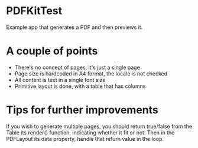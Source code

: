 # PDFKitTest

Example app that generates a PDF and then previews it.

# A couple of points

* There's no concept of pages, it's just a single page
* Page size is hardcoded in A4 format, the locale is not checked
* All content is text in a single font size
* Primitive layout is done, with a table that has columns

# Tips for further improvements

If you wish to generate multiple pages, you should return
true/false from the Table its render() function, indicating
whether it fit or not. Then in the PDFLayout its data property,
handle that return value in the loop.
